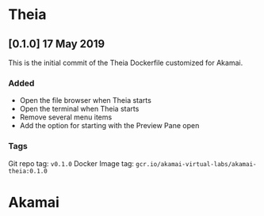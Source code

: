 # Theia 

## \[0.1.0\] 17 May 2019

This is the initial commit of the Theia Dockerfile customized for Akamai.

### Added 

- Open the file browser when Theia starts 
- Open the terminal when Theia starts
- Remove several menu items 
- Add the option for starting with the Preview Pane open

### Tags 

Git repo tag: `v0.1.0`
Docker Image tag: `gcr.io/akamai-virtual-labs/akamai-theia:0.1.0`

# Akamai
